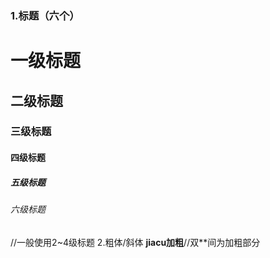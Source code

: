 ### 1.标题（**六个**）
# 一级标题
## 二级标题
### 三级标题
#### 四级标题
##### 五级标题
###### 六级标题
//一般使用2~4级标题
2.粗体/斜体
**jiacu加粗**//双**间为加粗部分
